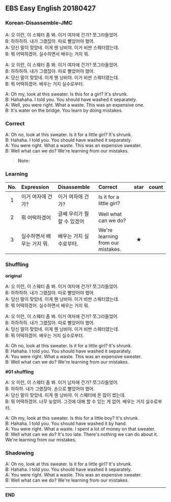 ## EBS Easy English 20180427

### Korean-Disassemble-JMC

A: 오 이런, 이 스웨터 좀 봐. 이거 여자애 건가? 쪼그라들었어.  
B: 하하하하. 내가 그랬잖아. 따로 빨았어야 했어.  
A: 당신 말이 맞았네. 이게 웬 낭비야. 이거 비싼 스웨터였는데.  
B: 뭐 어떡하겠어. 실수하면서 배우는 거지 뭐.  

A: 오 이런, 이 스웨터 좀 봐. 이거 여자애 건가? 쪼그라들었어.  
B: 하하하하. 내가 그랬잖아. 따로 빨았어야 했어.  
A: 당신 말이 맞았네. 이게 웬 낭비야. 이거 비싼 스웨터였는데.  
B: 뭐 어떡하겠어. 배우는 거지 실수로부터.  

A: Oh my, look at this sweater. Is this for a girl? It's shrunk.  
B: Hahahaha. I told you. You should have washed it separately.  
A: Well, you were right. What a waste. This was an expensive one.  
B: It's water on the bridge. You learn by doing mistakes.  


### Correct

A: Oh no, look at this sweater. Is it for a little girl? It's shrunk.  
B: Hahaha. I told you. You should have washed it separately.  
A: You were right. What a waste. This was an expensive sweater.  
B: Well what can we do? We're learning from our mistakes.  


> **Note:**

### Learning

| No. | Expression | Disassemble | Correct | star | count |
| :---: | :--- | :--- | :--- | :---: | :---: |
| 1 | 이거 여자애 건가? | 이거 여자애 건가? | Is it for a little girl? | |
| 2 | 뭐 어떡하겠어 | 글쎄 우리가 뭘 할 수 있겠어 | Well what can we do? | |
| 3 | 실수하면서 배우는 거지 뭐. | 배우는 거지 실수로부터. | We're learning from our mistakes. | ★ |


### Shuffling

**original**

A: 오 이런, 이 스웨터 좀 봐. 이거 여자애 건가? 쪼그라들었어.  
B: 하하하하. 내가 그랬잖아. 따로 빨았어야 했어.  
A: 당신 말이 맞았네. 이게 웬 낭비야. 이거 비싼 스웨터였는데.  
B: 뭐 어떡하겠어. 실수하면서 배우는 거지 뭐.  

A: 오 이런, 이 스웨터 좀 봐. 이거 여자애 건가? 쪼그라들었어.  
B: 하하하하. 내가 그랬잖아. 따로 빨았어야 했어.  
A: 당신 말이 맞았네. 이게 웬 낭비야. 이거 비싼 스웨터였는데.  
B: 뭐 어떡하겠어. 배우는 거지 실수로부터.  

A: Oh no, look at this sweater. Is it for a little girl? It's shrunk.  
B: Hahaha. I told you. You should have washed it separately.  
A: You were right. What a waste. This was an expensive sweater.  
B: Well what can we do? We're learning from our mistakes.   

**#01 shuffling**

A: 오 이런, 이 스웨터 좀 봐. 이거 남자애 건가? 쪼그라들었어.  
B: 하하하. 내가 그랬잖아. 손으로 빨았어야 했어.  
A: 당신 말이 맞았네. 이게 웬 낭비야. 이 스웨터에 돈 많이 썼는데.  
B: 뭐 어떡하겠어. 너무 늦었어. 그것에 대해 할 수 있는 게 없어. 배우는 거지 실수로부터.  

A: Oh my, look at this sweater. Is this for a little boy? It's shrunk.  
B: Hahaha. I told you. You should have washed it by hand.  
A: You were right. What a waste. I spent a lot of money on that sweater.  
B: Well what can we do? It's too late. There's nothing we can do about it. We're learning from our mistakes.   

### Shadowing

A: Oh no, look at this sweater. Is it for a little girl? It's shrunk.  
B: Hahaha. I told you. You should have washed it separately.  
A: You were right. What a waste. This was an expensive sweater.  
B: Well what can we do? We're learning from our mistakes.

---

**END**
